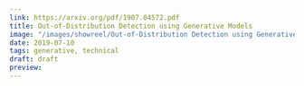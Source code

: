 ```yaml
---
link: https://arxiv.org/pdf/1907.04572.pdf
title: Out-of-Distribution Detection using Generative Models
image: "/images/showreel/Out-of-Distribution Detection using Generative Models.jpg"
date: 2019-07-10
tags: generative, technical
draft: draft
preview:
---
```



